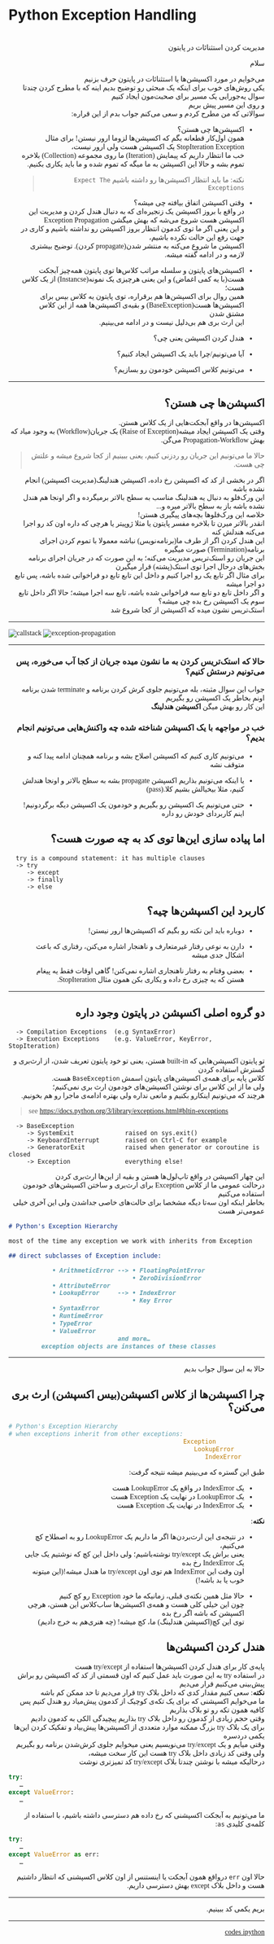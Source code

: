 # Python Exception Handling

<link src="./assets/font/Tanha.ttf">

# <div dir="rtl" style="font-family:'operator mono lig', tanha; font-weight:300;">

<div dir="rtl" style="font-family:tanha; font-weight:300;">

<h2> </h2>مدیریت کردن استثنائات در پایتون

سلام

می‌خوایم در مورد اکسپشن‌ها یا استثنائات در پایتون حرف بزنیم  
یکی روش‌های خوب برای اینکه یک مبحثی رو توضیح بدیم اینه که با مطرح کردن چندتا سوال یه‌جورایی یک مسیر برای صحبت‌مون ایجاد کنیم  
 و روی این مسیر پیش بریم  
سوالاتی که من مطرح کردم و سعی می‌کنم جواب بدم از این قراره:

- اکسپشن‌ها چی هستن؟  
   همون اول‌کار قطعانه بگم که اکسپشن‌ها لزوما ارور نیستن! برای مثال StopIteration Exception یک اکسپشن هست ولی ارور نیست،  
   خب ما انتظار داریم که پیمایش (Iteration) ما روی مجموعه (Collection) بلاخره تموم بشه و حالا این اکسپشن به ما میگه که تموم شده و ما باید یکاری بکنیم.

  > نکته: ما باید انتظار اکسپشن‌ها رو داشته باشیم `Expect The Exceptions`

- وقتی اکسپشن اتفاق بیافته چی میشه؟  
   در واقع با بروز اکسپشن یک زنجیره‌ای که به دنبال هندل کردن و مدیریت این اکسپشن هست شروع می‌شه که بهش میگشن Exception Propagation  
   و این یعنی اگر ما توی کدمون انتظار بروز اکسپشن رو نداشته باشیم و کاری در جهت رفع این حالت نکرده باشیم،  
   اکسپشن ما شروع می‌کنه به منتشر شدن(propagate کردن). توضیح بیشتری لازمه و در ادامه گفته میشه.

- اکسپشن‌های پایتون و سلسله مراتب کلاس‌ها
  توی پایتون همه‌چیز آبجکت هست(با یه کمی اغماض) و این یعنی هرچیزی یک نمونه(Instancse) از یک کلاس هست؛  
   همین روال برای اکسپشن‌ها هم برقراره، توی پایتون یه کلاس بیس برای اکسپشن‌ها هست(BaseException) و بقیه‌ی اکسپشن‌ها همه از این کلاس مشتق شدن  
   این ارث بری هم بی‌دلیل نیست و در ادامه می‌بینیم.

- هندل کردن اکسپشن یعنی چی؟

- آیا می‌تونیم/چرا باید یک اکسپشن ایجاد کنیم؟

- می‌تونیم کلاس اکسپشن خودمون رو بسازیم؟

---

## اکسپشن‌ها چی هستن؟

اکسپشن‌ها در واقع آبجکت‌هایی از یک کلاس هستن.  
 وقتی یک اکسپشن ایجاد میشه(Raise of Exception) یک جریان(Workflow) به وجود میاد
که بهش Propagation-Workflow می‌گن.

> حالا ما می‌تونیم این جریان رو ردزنی کنیم، یعنی ببینیم از کجا شروع میشه و علتش چی هست.

اگر در بخشی از کد که اکسپشن رخ داده، اکسپشن هندلینگ(مدیریت اکسپشن) انجام نشده باشه  
این ورک‌فلو به دنبال یه هندلینگ مناسب به سطح بالاتر برمیگرده و اگر اونجا هم هندل نشده باشه باز به سطح بالاتر میره و...  
خلاصه این ورک‌فلوها بچه‌های پیگیری هستن!  
انقدر بالاتر میرن تا بلاخره مفسر پایتون یا مثلا ژوپیتر یا هرچی که داره اون کد رو اجرا می‌کنه هندلش کنه  
این هندل کردن اگر از طرف ما(برنامه‌نویس) نباشه معمولا با تموم کردن اجرای برنامه(Termination) صورت میگیره  
این جریان رو استک‌تریس مدیریت می‌کنه؛ به این صورت که در جریان اجرای برنامه بخش‌های درحال اجرا توی استک(پشته) قرار میگیرن  
برای مثال اگر تابع یک رو اجرا کنیم و داخل این تابع تابع دو فراخوانی شده باشه، پس تابع دو اجرا میشه  
و اگر داخل تابع دو تابع سه فراخوانی شده باشه، تابع سه اجرا میشه؛ حالا اگر داخل تابع سوم یک اکسپشن رخ بده چی میشه؟  
استک‌تریس نشون میده که اکسپشن از کجا شروع شد

---

<div dir="ltr">

![callstack](./assets/img/callstack.png)
![exception-propagation](./assets/img/exception-propagation.png)

</div>

---

### حالا که استک‌تریس کردن به ما نشون میده جریان از کجا آب می‌خوره، پس می‌تونیم درستش کنیم؟

جواب این سوال مثبته، بله می‌تونیم جلوی کرش کردن برنامه و terminate شدن برنامه اونم بخاطر یک اکسپشن رو بگیریم  
این کار رو بهش میگن
**اکسپشن هندلینگ**

### خب در مواجهه با یک اکسپشن شناخته شده چه واکنش‌هایی می‌تونیم انجام بدیم؟

- می‌تونیم کاری کنیم که اکسپشن اصلاح بشه و برنامه همچنان ادامه پیدا کنه و متوقف نشه

- یا اینکه می‌تونیم بذاریم اکسپشن propagate‌ بشه به سطح بالاتر و اونجا هندلش کنیم، مثلا بیخیالش بشیم کلا.(pass)

- حتی می‌تونیم یک اکسپشن رو بگیریم و خودمون یک اکسپشن دیگه برگردونیم! اینم کاربردای خودش رو داره

## اما پیاده سازی این‌ها توی کد به چه صورت هست؟

<div dir="ltr">

      try is a compound statement: it has multiple clauses
      -> try
         -> except
         -> finally
         -> else

</div>

## کاربرد این اکسپشن‌ها چیه؟

- دوباره باید این نکته رو بگیم که اکسپشن‌ها ارور نیستن!

- دارن به نوعی رفتار غیرمتعارف و ناهنجار اشاره می‌کنن، رفتاری که باعث اشکال جدی میشه

- بعضی وقتام به رفتار ناهنجاری اشاره نمی‌کنن! گاهی اوقات فقط یه پیغام هستن که یه چیزی رخ داده و یکاری بکن همون مثال StopIteration.

---

## دو گروه اصلی اکسپشن در پایتون وجود داره

<div dir="ltr">

      -> Compilation Exceptions  (e.g SyntaxError)
      -> Execution Exceptions    (e.g. ValueError, KeyError, StopIteration)

</div>

تو پایتون اکسپشن‌هایی که built-in‌ هستن، یعنی تو خود پایتون تعریف شدن، از ارث‌بری و گسترش استفاده کردن  
کلاس پایه برای همه‌ی اکسپشن‌های پایتون اسمش `BaseException‌` هست.  
ولی ما از این کلاس برای نوشتن اکسپشن‌های خودمون ارث بری نمی‌کنیم؛  
هرچند که می‌تونیم اینکارو بکنیم و مانعی نداره ولی بهتره ادامه‌ی ماجرا رو هم بخونیم.

<div dir="ltr">

> see <https://docs.python.org/3/library/exceptions.html#bltin-exceptions>

</div>

<div dir="ltr">

      -> BaseException
         -> SystemExit              raised on sys.exit()
         -> KeyboardInterrupt       raised on Ctrl-C for example
         -> GeneratorExit           raised when generator or coroutine is closed
         -> Exception               everything else!

</div>

این چهار اکسپشن در واقع تاپ‌لول‌ها هستن و بقیه از این‌ها ارث‌بری کردن  
درحالت عمومی ما از کلاس Exception برای ارث‌بری و ساختن اکسپشن‌های خودمون استفاده می‌کنیم  
بخاطر اینکه اون سه‌تا دیگه مشخصا برای حالت‌های خاصی جداشدن ولی این آخری خیلی عمومی‌تر هست

<div dir="ltr">

```md
# Python's Exception Hierarchy

most of the time any exception we work with inherits from Exception

## direct subclasses of Exception include:

            • ArithmeticError --> • FloatingPointError
                                  • ZeroDivisionError
            • AttributeError
            • LookupError     --> • IndexError
                                  • Key Error
            • SyntaxError
            • RuntimeError
            • TypeError
            • ValueError
                              and more…
         exception objects are instances of these classes
```

</div>

---

حالا به این سوال جواب بدیم

## چرا اکسپشن‌ها از کلاس اکسپشن(بیس اکسپشن) ارث بری می‌کنن؟

<div dir="ltr">

```py
# Python's Exception Hierarchy
# when exceptions inherit from other exceptions:
                                                Exception
                                                   LookupError
                                                      IndexError
```

</div>

طبق این گستره که می‌بینیم میشه نتیجه گرفت:

- یک IndexError در واقع یک LookupError هست
- یک LookupError در نهایت یک Exception هست
- یک IndexError در نهایت یک Exception هست

**نکته**:

- در نتیجه‌ی این ارث‌بردن‌ها اگر ما داریم یک LookupError رو به اصطلاح کچ می‌کنیم،  
  یعنی براش یک try/except نوشته‌باشیم؛ ولی داخل این کچ که نوشتیم یک جایی یک IndexError رخ بده  
  اون وقت این IndexError هم توی اون try/except ما هندل میشه!(این میتونه خوب یا بد باشه!)

- حالا مثل همین نکته‌ی قبلی، زمانیکه ما خود Exception رو کچ کنیم  
  چون این خیلی کلی هست و همه‌ی اکسپشن‌ها ساب‌کلاس این هستن، هرچی اکسپشن که باشه اگر رخ بده  
  توی این کچ(اکسپشن هندلینگ) ما، کچ میشه! (چه هنری‌هم به خرج دادیم)

## هندل کردن اکسپشن‌ها

پایه‌ی کار برای هندل کردن اکسپشن‌ها استفاده از try/except هست  
در استفاده try به این صورت باید عمل کنیم که اون قسمتی از کد که اکسپشن رو براش پیش‌بینی می‌کنیم قرار می‌دیم  
**نکته**:
سعی کنیم مقدار کدی که داخل بلاک try قرار می‌دیم تا حد ممکن کم باشه  
ما می‌خوایم اکسپشنی که برای یک تکه‌ی کوچیک از کدمون پیش‌میاد رو هندل کنیم پس کافیه همون تکه رو تو بلاک بذاریم  
وقتی حجم زیادی از کدمون رو داخل بلاک try بذاریم پیچیدگی الکی به کدمون دادیم  
برای یک بلاک try بزرگ ممکنه موارد متعددی از اکسپشن‌ها پیش‌بیاد و تفکیک کردن این‌ها یکمی دردسره  
وقتی میایم و یک try/except می‌نویسیم یعنی میخوایم جلوی کرش‌شدن برنامه رو بگیریم  
ولی وقتی کد زیادی داخل بلاک try هست این کار سخت میشه،  
درحالیکه میشه با نوشتن چندتا بلاک try/except کد تمیزتری نوشت

<div dir="ltr">

```py
try:
   …
except ValueError:
   …
```

</div>

ما می‌تونیم به آبجکت اکسپشنی که رخ داده هم دسترسی داشته باشیم، با استفاده از کلمه‌ی کلیدی `as`:

<div dir="ltr">

```py
try:
   …
except ValueError as err:
   …
```

</div>

حالا اون `err` درواقع همون آبجکت یا اینستنس از اون کلاس اکسپشنی که انتظار داشتیم هست و داخل بلاک except بهش دسترسی داریم.

---

بریم یکمی کد ببینیم.

---

[codes ipython](./python-exceptions.ipynb)

</div>
